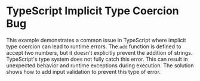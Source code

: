 # TypeScript Implicit Type Coercion Bug

This example demonstrates a common issue in TypeScript where implicit type coercion can lead to runtime errors. The `add` function is defined to accept two numbers, but it doesn't explicitly prevent the addition of strings. TypeScript's type system does not fully catch this error.  This can result in unexpected behavior and runtime exceptions during execution. The solution shows how to add input validation to prevent this type of error.